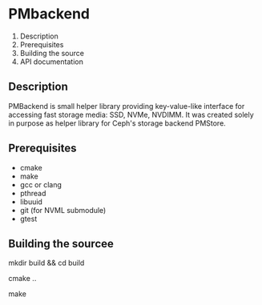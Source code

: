 # PMbackend

1. Description
2. Prerequisites
3. Building the source
3. API documentation

## Description

PMBackend is small helper library providing key-value-like interface for accessing fast storage media: SSD, NVMe, NVDIMM. It was created solely in purpose as helper library for Ceph's storage backend PMStore.

## Prerequisites

* cmake
* make
* gcc or clang
* pthread
* libuuid
* git (for NVML submodule)
* gtest

## Building the sourcee

mkdir build && cd build

cmake ..

make
